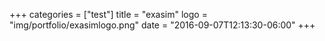 +++
categories = ["test"]
title = "exasim"
logo = "img/portfolio/exasimlogo.png"
date = "2016-09-07T12:13:30-06:00"
+++

